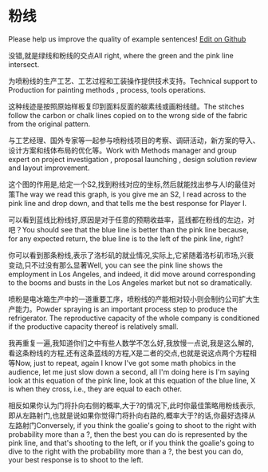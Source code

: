 # 粉线

Please help us improve the quality of example sentences! [Edit on Github](https://github.com/jiyushe/jiyu-example-sentence-source/blob/main/chinese/fenxian.md)

<p><span class="chinese">没错,就是绿线和粉线的交点</span><span class="english">All right, where the green and the pink line intersect.</span></p>

<p><span class="chinese">为喷粉线的生产工艺、工艺过程和工装操作提供技术支持。</span><span class="english">Technical support to Production for painting methods , process, tools operations.</span></p>

<p><span class="chinese">这种线迹是按照原始样板复印到面料反面的碳素线或画粉线缝。</span><span class="english">The stitches follow the carbon or chalk lines copied on to the wrong side of the fabric from the original pattern.</span></p>

<p><span class="chinese">与工艺经理、国外专家等一起参与喷粉线项目的考察、调研活动，新方案的导入、设计方案和线体布局的优化等。</span><span class="english">Work with Methods manager and group expert on project investigation , proposal launching , design solution review and layout improvement.</span></p>

<p><span class="chinese">这个图的作用是,给定一个S2,找到粉线对应的坐标,然后就能找出参与人I的最佳对策</span><span class="english">The way we read this graph, is you give me an S2, I read across to the pink line and drop down, and that tells me the best response for Player I.</span></p>

<p><span class="chinese">可以看到蓝线比粉线好,原因是对于任意的预期收益率，蓝线都在粉线的左边，对吧？</span><span class="english">You should see that the blue line is better than the pink line because, for any expected return, the blue line is to the left of the pink line, right?</span></p>

<p><span class="chinese">你可以看到那条粉线,表示了洛杉矶的就业情况,实际上,它紧随着洛杉矶市场,兴衰变动,只不过没有那么显著</span><span class="english">Well, you can see the pink line shows the employment in Los Angeles, and indeed, it did move around corresponding to the booms and busts in the Los Angeles market but not so dramatically.</span></p>

<p><span class="chinese">喷粉是电冰箱生产中的一道重要工序，喷粉线的产能相对较小则会制约公司扩大生产能力。</span><span class="english">Powder spraying is an important process step to produce the refrigerator. The reproductive capacity of the whole company is conditioned if the productive capacity thereof is relatively small.</span></p>

<p><span class="chinese">我再重复一遍,我知道你们之中有些人数学不怎么好,我放慢一点说,我是这么解的,看这条粉线的方程,还有这条蓝线的方程,X是二者的交点,也就是说这点两个方程相等</span><span class="english">Now, just to repeat, again I know I've got some math phobics in the audience, let me just slow down a second, all I'm doing here is I'm saying look at this equation of the pink line, look at this equation of the blue line, X is when they cross, i.e., they are equal to each other.</span></p>

<p><span class="chinese">相反如果你认为门将扑向右侧的概率,大于?的情况下,此时你最佳策略用粉线表示,即从左路射门,也就是说如果你觉得门将扑向右路的,概率大于?的话,你最好选择从左路射门</span><span class="english">Conversely, if you think the goalie's  going to shoot to the right with probability more than a ?, then the best you can do is  represented by the pink line, and that's shooting to the left, or if you think the goalie's going to dive to the right with the probability more than a ?, the best you can do, your best response is to shoot to the left.</span></p>

